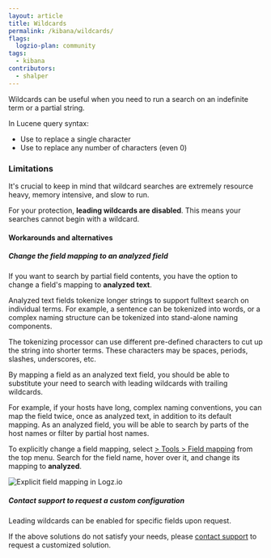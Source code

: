 ```yaml
---
layout: article
title: Wildcards
permalink: /kibana/wildcards/
flags:
  logzio-plan: community
tags:
  - kibana
contributors:
  - shalper
---
```


Wildcards can be useful when you need to run a search on an indefinite term or a partial string.

In Lucene query syntax:

* Use **<i class="fas fa-question"></i>** to replace a single character
* Use **<i class="fas fa-asterisk"></i>** to replace any number of characters (even 0)

### Limitations

It's crucial to keep in mind that wildcard searches are extremely resource heavy, memory intensive, and slow to run.

For your protection, **leading wildcards are disabled**. This means your searches cannot begin with a wildcard.

#### Workarounds and alternatives

<div class="tasklist">

##### Change the field mapping to an **analyzed field**

If you want to search by partial field contents, you have the option to change a field's mapping to **analyzed text**.

Analyzed text fields tokenize longer strings to support fulltext search on individual terms. For example, a sentence can be tokenized into words, or a complex naming structure can be tokenized into stand-alone naming components. 

The tokenizing processor can use different pre-defined characters to cut up the string into shorter terms. These characters may be spaces, periods, slashes, underscores, etc. 

By mapping a field as an analyzed text field, you should be able to substitute your need to search with leading wildcards with trailing wildcards.

For example, if your hosts have long, complex naming conventions, you can map the field twice, once as analyzed text, in addition to its default mapping. As an analyzed field, you will be able to search by parts of the host names or filter by partial host names.

To explicitly change a field mapping,
select [<i class="li li-gear"></i> > Tools > Field mapping](https://app.logz.io/#/dashboard/tools/field-mapping)
from the top menu. Search for the field name, hover over it, and change its mapping to **analyzed**.

![Explicit field mapping in Logz.io](https://dytvr9ot2sszz.cloudfront.net/logz-docs/kibana-mapping/kibana-field-mapping.png)

##### Contact support to request a custom configuration

Leading wildcards can be enabled for specific fields upon request.

If the above solutions do not satisfy your needs, please <a href="mailto:help@logz.io?subject=Requesting querying assistance &body= Hi! Please be in touch regarding leading wildcard support for specific fields. Thanks!">contact support</a> to request a customized solution.

</div>